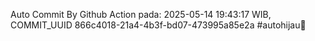 Auto Commit By Github Action pada: 2025-05-14 19:43:17 WIB, COMMIT_UUID 866c4018-21a4-4b3f-bd07-473995a85e2a #autohijau🗿
